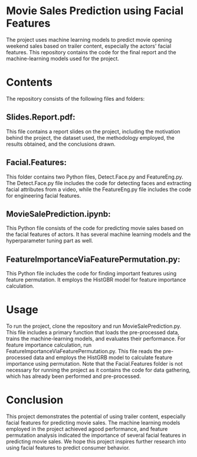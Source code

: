 
# Movie Sales Prediction using Facial Features
The project uses machine learning models to predict movie opening weekend sales based on trailer content, especially the actors' facial features. This repository contains the code for the final report and the machine-learning models used for the project.

# Contents
The repository consists of the following files and folders:

## Slides.Report.pdf: 
This file contains a report slides on the project, including the motivation behind the project, the dataset used, the methodology employed, the results obtained, and the conclusions drawn.

## Facial.Features: 
This folder contains two Python files, Detect.Face.py and FeatureEng.py. The Detect.Face.py file includes the code for detecting faces and extracting facial attributes from a video, while the FeatureEng.py file includes the code for engineering facial features.
## MovieSalePrediction.ipynb: 
This Python file consists of the code for predicting movie sales based on the facial features of actors. It has several machine learning models and the hyperparameter tuning part as well.
## FeatureImportanceViaFeaturePermutation.py: 
This Python file includes the code for finding important features using feature permutation. It employs the HistGBR model for feature importance calculation.

# Usage
To run the project, clone the repository and run MovieSalePrediction.py. This file includes a primary function that loads the pre-processed data, trains the machine-learning models, and evaluates their performance.
For feature importance calculation, run FeatureImportanceViaFeaturePermutation.py. This file reads the pre-processed data and employs the HistGRB model to calculate feature importance using permutation.
Note that the Facial.Features folder is not necessary for running the project as it contains the code for data gathering, which has already been performed and pre-processed.

# Conclusion
This project demonstrates the potential of using trailer content, especially facial features for predicting movie sales. The machine learning models employed in the project achieved agood performance, and feature permutation analysis indicated the importance of several facial features in predicting movie sales.
We hope this project inspires further research into using facial features to predict consumer behavior.

